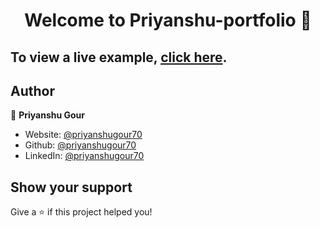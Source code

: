 <h1 align="center">Welcome to Priyanshu-portfolio 👋</h1>


## To view a live example, **[click here](https://priyanshugour70.vercel.app/)**.


## Author

👤 **Priyanshu Gour**

- Website: [@priyanshugour70](https://priyanshugour70.vercel.app/)
- Github: [@priyanshugour70](https://github.com/priyanshugour70)
- LinkedIn: [@priyanshugour70](https://linkedin.com/in/priyanshugour70)

## Show your support

Give a ⭐️ if this project helped you!
